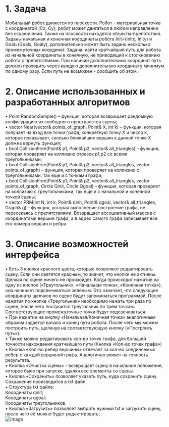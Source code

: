 # 1. Задача
Мобильный робот движется по плоскости. Робот - материальная точка с координатой (Cx, Cy); робот может двигаться в любом направлении без ограничений. Также на плоскости находятся объекты-препятствия. Заданы начальная и конечная координаты робота Init=(Initx, Inity) и Goal=(Goalx, Goaly), дополнительно может быть задано несколько промежуточных координат. 
Задача: найти кратчайший путь для робота из начальной координаты в конечную, не приводящий к столкновению робота с препятствиями. При наличии дополнительных координат путь должен проходить через каждую дополнительную координату минимум по одному разу. Если путь не возможен - сообщить об этом.

# 2. Описание использованных и разработанных алгоритмов
•	Point RandomSample() – функция, которая возвращает рандомную конфигурацию из свободного пространства сцены;  
•	vector<int> Near(vector<Point>& points_of_graph, Point& X, int k) – функция, которая получает на вход все точки графа, конкретную точку X и число k, которое показывает, сколько ближайших вершин к данной точке X должна вернуть функция;  
•	bool CollisionFree(Point& p1, Point& p2, vector<Triangle>& all_triangles) – функция, которая проверяет на коллизию отрезок p1,p2 со всеми треугольниками;  
•	bool CollisionFree(Point& p1, Point& p2, vector<Triangle>& all_triangles, vector<Point> points_of_graph) – функция, которая проверяет на коллизию с треугольниками, так еще и с точками графа;  
•	bool CollisionFree(Point& p1, Point& p2, vector<Triangle>& all_triangles, vector<Point> points_of_graph, Circle Qinit, Circle Qgoal) – функция, которая проверяет на коллизию с треугольниками, так еще и с начальной и конечной точкой сцены;  
•	vector<Point> PRM(int N, int k, Point& qinit, Point& qgoal, vector<Triangle>& all_triangles, Graph& g) – функция, которая выполнение построение графа, не пересекаясь с препятствиями. Возвращает ассоциативный массив с координатами вершин графа, а в адрес самого графа записывает все его номера вершин и ребра.   

# 3. Описание возможностей интерфейса
•	Есть 3 кнопки красного цвета, которые позволяют редактировать сцену. Если они светятся красным, то значит, что кнопки не активны. Щелкая по сцене ничего не произойдет. Когда происходит нажатие на одну из кнопок («Треугольник», «Начальная точка», «Конечная точка»), она начинает подсвечиваться зеленым. Это означает, что следующие координаты щелчков по сцене будут запоминаться программой. После нажатия по кнопке «Треугольник» необходимо нажать три раза по сцене, после чего построится треугольник по трем точкам. Соответствующие промежуточные точки будут подсвечиваться.  
•	При нажатии на кнопку «Начальная/Конечная точка» аналогичным образом задается начало и конец пути робота. После чего мы можем построить путь, щелкнув на соответствующую кнопку («Построить путь»).  
•	Также можно редактировать кол-во точек графа, для большей точности нахождения кратчайшего пути (Кнопка «Кол-во точек графа»)  
•	Кнопка «Кол-во ребер вершины» отвечает за кол-во соединяемых ребер с каждой вершиной графа. Аналогично влияет на точность результата.  
•	Кнопка «Очистка сцены» - возвращает сцену в начальное положение, которое было при запуске, удаляя все элементы со сцены.  
•	Кнопка «Сохранить» позволяет указать путь, куда сохранить сцену. Сохранение производится в txt файл.  
•	Структура txt файла:  
Координаты qinit;  
Координаты qgoal;  
Координаты треугольников.  
•	Кнопка «Загрузить» позволяет выбрать нужный txt и загрузить сцену, после чего её можно будет редактировать;  
![image](https://github.com/Ilyusha-Novoselov/RGZ/assets/119160923/9f8a4699-966a-458f-b4b7-4c7fab9fc8da)

